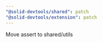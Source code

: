 ```yaml
---
"@solid-devtools/shared": patch
"@solid-devtools/extension": patch
---
```


Move assert to shared/utils
